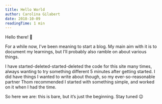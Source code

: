 ```yaml
---
title: Hello World
author: Carolina Gilabert
date: 2018-10-09
readingTime: 1 min
---
```


Hello there! 👋

For a while now, I’ve been meaning to start a blog. My main aim with it is to document my learnings, but I’ll probably also ramble on about various things.

I have started-deleted-started-deleted the code for this site many times, always wanting to try something different 5 minutes after getting started. I did have things I wanted to write about though, so my ever-so-reasonable partner Thom recommended I started with something simple, and worked on it when I had the time.

So here we are: this is bare, but it’s just the beginning. Stay tuned 😉
